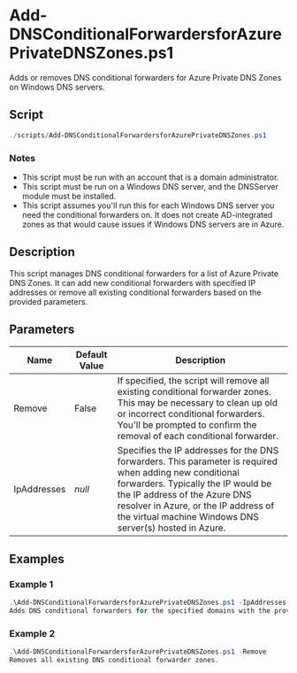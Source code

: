 # Add-DNSConditionalForwardersforAzurePrivateDNSZones.ps1

Adds or removes DNS conditional forwarders for Azure Private DNS Zones on Windows DNS servers.

## Script

```powershell
./scripts/Add-DNSConditionalForwardersforAzurePrivateDNSZones.ps1
```

### Notes

- This script must be run with an account that is a domain administrator.
- This script must be run on a Windows DNS server, and the DNSServer module must be installed.
- This script assumes you'll run this for each Windows DNS server you need the conditional forwarders on. It does not create AD-integrated zones as that would cause issues if Windows DNS servers are in Azure.

## Description

This script manages DNS conditional forwarders for a list of Azure Private DNS Zones.
It can add new conditional forwarders with specified IP addresses or remove all existing conditional forwarders based on the provided parameters.

## Parameters

Name | Default Value | Description
---- | ------------- | -----------
Remove | False         | If specified, the script will remove all existing conditional forwarder zones. This may be necessary to clean up old or incorrect conditional forwarders. You'll be prompted to confirm the removal of each conditional forwarder.
IpAddresses | _null_        | Specifies the IP addresses for the DNS forwarders. This parameter is required when adding new conditional forwarders. Typically the IP would be the IP address of the Azure DNS resolver in Azure, or the IP address of the virtual machine Windows DNS server(s) hosted in Azure.

## Examples

### Example 1

```powershell
.\Add-DNSConditionalForwardersforAzurePrivateDNSZones.ps1 -IpAddresses '10.11.17.4', '10.11.17.5'
Adds DNS conditional forwarders for the specified domains with the provided IP addresses.
```

### Example 2

```powershell
.\Add-DNSConditionalForwardersforAzurePrivateDNSZones.ps1 -Remove
Removes all existing DNS conditional forwarder zones.
```
